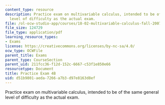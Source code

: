 ```yaml
---
content_type: resource
description: Practice exam on multivariable calculus, intended to be of the same general
  level of difficulty as the actual exam.
file: /ol-ocw-studio-app/courses/18-02-multivariable-calculus-fall-2007/d51b9801aeda7266a7b3d97e8163d8ef_prac4b.pdf
file_size: 124729
file_type: application/pdf
learning_resource_types:
- Exams
license: https://creativecommons.org/licenses/by-nc-sa/4.0/
ocw_type: OCWFile
parent_title: Exams
parent_type: CourseSection
parent_uid: 211fcc36-f12d-152c-6667-c53f1e850e66
resourcetype: Document
title: Practice Exam 4B
uid: d51b9801-aeda-7266-a7b3-d97e8163d8ef
---
```

Practice exam on multivariable calculus, intended to be of the same general level of difficulty as the actual exam.